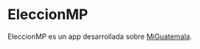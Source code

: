 # EleccionMP

EleccionMP es un app desarrollada sobre [MiGuatemala](https://github.com/RedCiudadana/Miguatemala).
